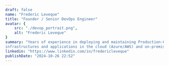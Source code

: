```yaml
---
draft: false
name: "Frederic Leveque"
title: "Founder / Senior DevOps Engineer"
avatar: {
    src: "./devop_portrait.png",
    alt: "Frederic Leveque"
}
summary: "Years of experience in deploying and maintaining Production-Grade code,
infrastructures and applications in the cloud (Azure/AWS) and on-premises."
linkedin: "https://www.linkedin.com/in/fredericleveque"
publishDate: "2024-10-26 22:52"
---
```

